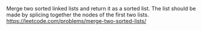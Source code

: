 Merge two sorted linked lists and return it as a sorted list. The list should be made by splicing together the nodes of the first two lists.
https://leetcode.com/problems/merge-two-sorted-lists/
